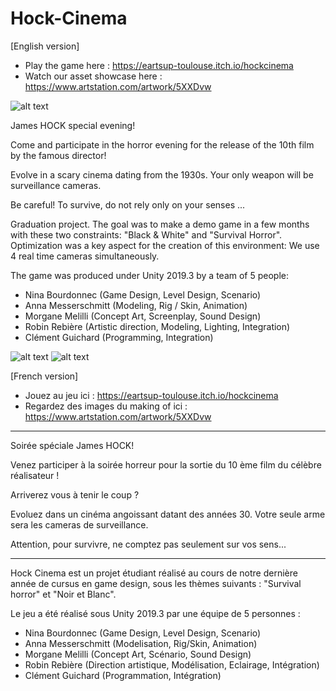 # Hock-Cinema
[English version]



- Play the game here : https://eartsup-toulouse.itch.io/hockcinema
- Watch our asset showcase here : https://www.artstation.com/artwork/5XXDvw

![alt text](https://img.itch.zone/aW1nLzM0NDUxOTYuanBn/original/J6r7Fo.jpg)


James HOCK special evening!

Come and participate in the horror evening for the release of the 10th film by the famous director!

Evolve in a scary cinema dating from the 1930s. Your only weapon will be surveillance cameras.

Be careful! To survive, do not rely only on your senses ...



Graduation project. The goal was to make a demo game in a few months with these two constraints: "Black & White" and "Survival Horror".
Optimization was a key aspect for the creation of this environment: We use 4 real time cameras simultaneously.

The game was produced under Unity 2019.3 by a team of 5 people:

- Nina Bourdonnec (Game Design, Level Design, Scenario)
- Anna Messerschmitt (Modeling, Rig / Skin, Animation)
- Morgane Melilli (Concept Art, Screenplay, Sound Design)
- Robin Rebière (Artistic direction, Modeling, Lighting, Integration)
- Clément Guichard (Programming, Integration)


![alt text](https://img.itch.zone/aW1hZ2UvNjQzNjI5LzM2ODkyODIucG5n/original/Y8ivFS.png)
![alt text](https://img.itch.zone/aW1hZ2UvNjQzNjI5LzM2ODkyODUucG5n/original/AxU8Ie.png)



[French version]


- Jouez au jeu ici : https://eartsup-toulouse.itch.io/hockcinema
- Regardez des images du making of ici : https://www.artstation.com/artwork/5XXDvw

---

Soirée spéciale James HOCK!

Venez participer à la soirée horreur pour la sortie du 10 ème film du célèbre réalisateur ! 

Arriverez vous à tenir le coup ?

Evoluez dans un cinéma angoissant datant des années 30. Votre seule arme sera les cameras de surveillance. 

Attention, pour survivre, ne comptez pas seulement sur vos sens...

---

Hock Cinema est un projet étudiant réalisé au cours de notre dernière année de cursus en game design, sous les thèmes suivants : "Survival horror" et "Noir et Blanc". 

Le jeu a été réalisé sous Unity 2019.3 par une équipe de 5 personnes :

- Nina Bourdonnec (Game Design, Level Design, Scenario)
- Anna Messerschmitt (Modelisation, Rig/Skin, Animation)
- Morgane Melilli (Concept Art, Scénario, Sound Design)
- Robin Rebière (Direction artistique, Modélisation, Eclairage, Intégration)
- Clément Guichard (Programmation, Intégration)
